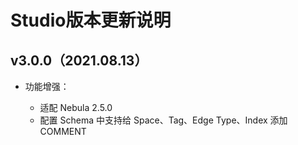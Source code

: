 # Studio版本更新说明
## v3.0.0（2021.08.13）

- 功能增强：

  - 适配 Nebula 2.5.0
  - 配置 Schema 中支持给 Space、Tag、Edge Type、Index 添加 COMMENT
